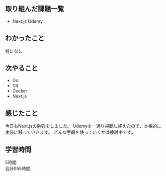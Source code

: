## 取り組んだ課題一覧
- Next.js Udemy

## わかったこと
特になし

## 次やること
- Go
- Git
- Docker
- Next.js

## 感じたこと
今日もNext.jsの勉強をしました。
Udemyを一通り視聴し終えたので、本格的に実装に移っていきます。
どんな手段を使っていくかは検討中です。

## 学習時間
5時間<br />
合計955時間
